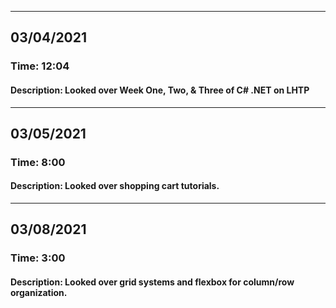 <hr />
<h2>03/04/2021</h2>
<h3>Time: 12:04</h3>
<h4>Description: Looked over Week One, Two, & Three of C# .NET on LHTP</h4>
<hr />
<h2>03/05/2021</h2>
<h3>Time: 8:00</h3>
<h4>Description: Looked over shopping cart tutorials.</h4>
<hr />
<h2>03/08/2021</h2>
<h3>Time: 3:00</h3>
<h4>Description: Looked over grid systems and flexbox for column/row organization.</h4>